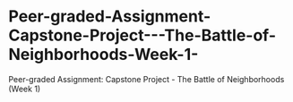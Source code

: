 # Peer-graded-Assignment-Capstone-Project---The-Battle-of-Neighborhoods-Week-1-
Peer-graded Assignment: Capstone Project - The Battle of Neighborhoods (Week 1)
